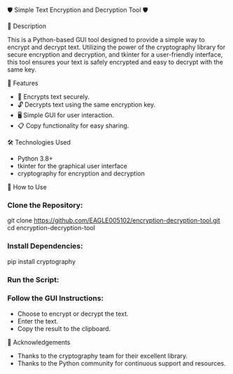 🛡️ Simple Text Encryption and Decryption Tool 🛡️

📜 Description

This is a Python-based GUI tool designed to provide a simple way to encrypt and decrypt text. Utilizing the power of the cryptography library for secure encryption and decryption, and tkinter for a user-friendly interface, this tool ensures your text is safely encrypted and easy to decrypt with the same key.

🌟 Features

- 🔐 Encrypts text securely.
- 🔓 Decrypts text using the same encryption key.
- 🖥️ Simple GUI for user interaction.
- 📋 Copy functionality for easy sharing.

🛠️ Technologies Used

- Python 3.8+
- tkinter for the graphical user interface
- cryptography for encryption and decryption

🚀 How to Use

### Clone the Repository:

git clone https://github.com/EAGLE005102/encryption-decryption-tool.git
cd encryption-decryption-tool


### Install Dependencies:
pip install cryptography


### Run the Script:

### Follow the GUI Instructions:
- Choose to encrypt or decrypt the text.
- Enter the text.
- Copy the result to the clipboard.


🙌 Acknowledgements

- Thanks to the cryptography team for their excellent library.
- Thanks to the Python community for continuous support and resources.

